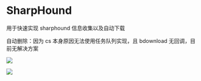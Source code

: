 # SharpHound

用于快速实现 sharphound 信息收集以及自动下载

自动删除：因为 cs 本身原因无法使用任务队列实现，且 bdownload 无回调，目前无解决方案

![](https://github.com/sari3l/AggressorScripts/blob/master/SharpHound/pics/sharphound_1.png)

![](https://github.com/sari3l/AggressorScripts/blob/master/SharpHound/pics/sharphound_2.png)
